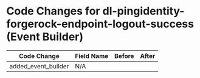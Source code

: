 # Code Changes for dl-pingidentity-forgerock-endpoint-logout-success (Event Builder)

| Code Change | Field Name | Before | After |
|-------------|------------|--------|-------|
| added_event_builder | N/A |  |  |